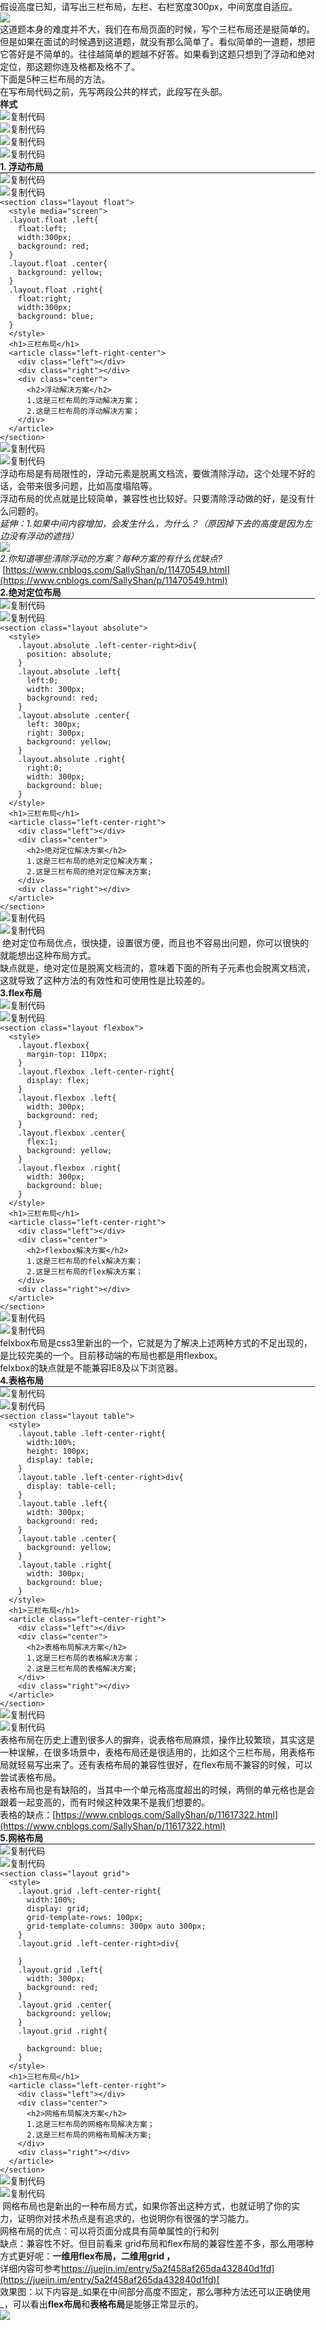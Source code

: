 假设高度已知，请写出三栏布局，左栏、右栏宽度300px，中间宽度自适应。 

![](https://images2017.cnblogs.com/blog/1265396/201711/1265396-20171121092930383-1793770802.png)

这道题本身的难度并不大，我们在布局页面的时候，写个三栏布局还是挺简单的。但是如果在面试的时候遇到这道题，就没有那么简单了。看似简单的一道题，想把它答好是不简单的。往往越简单的题越不好答。如果看到这题只想到了浮动和绝对定位，那这题你连及格都及格不了。

下面是5种三栏布局的方法。   
在写布局代码之前，先写两段公共的样式，此段写在头部。

#### 样式

![复制代码](https://common.cnblogs.com/images/copycode.gif)

![复制代码](https://common.cnblogs.com/images/copycode.gif)

<style media="screen">
      html *{
        padding: 0;
        margin: 0;
      }
      .layout article div{
        min-height: 100px;
      }
</style>

![复制代码](https://common.cnblogs.com/images/copycode.gif)

![复制代码](https://common.cnblogs.com/images/copycode.gif)

#### 1. 浮动布局

___

![复制代码](https://common.cnblogs.com/images/copycode.gif)

![复制代码](https://common.cnblogs.com/images/copycode.gif)

<!--浮动布局  -->
    <section class="layout float">
      <style media="screen">
      .layout.float .left{
        float:left;
        width:300px;
        background: red;
      }
      .layout.float .center{
        background: yellow;
      }
      .layout.float .right{
        float:right;
        width:300px;
        background: blue;
      }
      </style>
      <h1>三栏布局</h1>
      <article class="left-right-center">
        <div class="left"></div>
        <div class="right"></div>
        <div class="center">
          <h2>浮动解决方案</h2>
          1.这是三栏布局的浮动解决方案；
          2.这是三栏布局的浮动解决方案；
        </div>
      </article>
    </section>

![复制代码](https://common.cnblogs.com/images/copycode.gif)

![复制代码](https://common.cnblogs.com/images/copycode.gif)

浮动布局是有局限性的，浮动元素是脱离文档流，要做清除浮动，这个处理不好的话，会带来很多问题，比如高度塌陷等。   
浮动布局的优点就是比较简单，兼容性也比较好。只要清除浮动做的好，是没有什么问题的。   
_延伸：1.如果中间内容增加，会发生什么，为什么？（原因掉下去的高度是因为左边没有浮动的遮挡）_

_![](https://img2018.cnblogs.com/blog/1772636/201910/1772636-20191002135902775-611802919.png)_

_2.你知道哪些清除浮动的方案？每种方案的有什么优缺点?_

 [https://www.cnblogs.com/SallyShan/p/11470549.html](https://www.cnblogs.com/SallyShan/p/11470549.html)

#### 2.绝对定位布局

___

![复制代码](https://common.cnblogs.com/images/copycode.gif)

![复制代码](https://common.cnblogs.com/images/copycode.gif)

<!-- 绝对布局 -->
    <section class="layout absolute">
      <style>
        .layout.absolute .left-center-right>div{
          position: absolute;
        }
        .layout.absolute .left{
          left:0;
          width: 300px;
          background: red;
        }
        .layout.absolute .center{
          left: 300px;
          right: 300px;
          background: yellow;
        }
        .layout.absolute .right{
          right:0;
          width: 300px;
          background: blue;
        }
      </style>
      <h1>三栏布局</h1>
      <article class="left-center-right">
        <div class="left"></div>
        <div class="center">
          <h2>绝对定位解决方案</h2>
          1.这是三栏布局的绝对定位解决方案；
          2.这是三栏布局的绝对定位解决方案;
        </div>
        <div class="right"></div>
      </article>
    </section>

![复制代码](https://common.cnblogs.com/images/copycode.gif)

![复制代码](https://common.cnblogs.com/images/copycode.gif)

 绝对定位布局优点，很快捷，设置很方便，而且也不容易出问题，你可以很快的就能想出这种布局方式。 

缺点就是，绝对定位是脱离文档流的，意味着下面的所有子元素也会脱离文档流，这就导致了这种方法的有效性和可使用性是比较差的。

#### 3.flex布局

![复制代码](https://common.cnblogs.com/images/copycode.gif)

![复制代码](https://common.cnblogs.com/images/copycode.gif)

<!-- flexbox布局 -->
    <section class="layout flexbox">
      <style>
        .layout.flexbox{
          margin-top: 110px;
        }
        .layout.flexbox .left-center-right{
          display: flex;
        }
        .layout.flexbox .left{
          width: 300px;
          background: red;
        }
        .layout.flexbox .center{
          flex:1;
          background: yellow;
        }
        .layout.flexbox .right{
          width: 300px;
          background: blue;
        }
      </style>
      <h1>三栏布局</h1>
      <article class="left-center-right">
        <div class="left"></div>
        <div class="center">
          <h2>flexbox解决方案</h2>
          1.这是三栏布局的felx解决方案；
          2.这是三栏布局的flex解决方案；
        </div>
        <div class="right"></div>
      </article>
    </section>

![复制代码](https://common.cnblogs.com/images/copycode.gif)

![复制代码](https://common.cnblogs.com/images/copycode.gif)

felxbox布局是css3里新出的一个，它就是为了解决上述两种方式的不足出现的，是比较完美的一个。目前移动端的布局也都是用flexbox。   
felxbox的缺点就是不能兼容IE8及以下浏览器。

#### 4.表格布局

___

![复制代码](https://common.cnblogs.com/images/copycode.gif)

![复制代码](https://common.cnblogs.com/images/copycode.gif)

<!-- 表格布局 -->
    <section class="layout table">
      <style>
        .layout.table .left-center-right{
          width:100%;
          height: 100px;
          display: table;
        }
        .layout.table .left-center-right>div{
          display: table-cell;
        }
        .layout.table .left{
          width: 300px;
          background: red;
        }
        .layout.table .center{
          background: yellow;
        }
        .layout.table .right{
          width: 300px;
          background: blue;
        }
      </style>
      <h1>三栏布局</h1>
      <article class="left-center-right">
        <div class="left"></div>
        <div class="center">
          <h2>表格布局解决方案</h2>
          1.这是三栏布局的表格解决方案；
          2.这是三栏布局的表格解决方案;
        </div>
        <div class="right"></div>
      </article>
    </section>

![复制代码](https://common.cnblogs.com/images/copycode.gif)

![复制代码](https://common.cnblogs.com/images/copycode.gif)

表格布局在历史上遭到很多人的摒弃，说表格布局麻烦，操作比较繁琐，其实这是一种误解，在很多场景中，表格布局还是很适用的，比如这个三栏布局，用表格布局就轻易写出来了。还有表格布局的兼容性很好，在flex布局不兼容的时候，可以尝试表格布局。   
表格布局也是有缺陷的，当其中一个单元格高度超出的时候，两侧的单元格也是会跟着一起变高的，而有时候这种效果不是我们想要的。

表格的缺点：[https://www.cnblogs.com/SallyShan/p/11617322.html](https://www.cnblogs.com/SallyShan/p/11617322.html)

#### 5.网格布局

___

![复制代码](https://common.cnblogs.com/images/copycode.gif)

![复制代码](https://common.cnblogs.com/images/copycode.gif)

<!-- 网格布局 -->
    <section class="layout grid">
      <style>
        .layout.grid .left-center-right{
          width:100%;
          display: grid;
          grid-template-rows: 100px;
          grid-template-columns: 300px auto 300px;
        }
        .layout.grid .left-center-right>div{

        }
        .layout.grid .left{
          width: 300px;
          background: red;
        }
        .layout.grid .center{
          background: yellow;
        }
        .layout.grid .right{

          background: blue;
        }
      </style>
      <h1>三栏布局</h1>
      <article class="left-center-right">
        <div class="left"></div>
        <div class="center">
          <h2>网格布局解决方案</h2>
          1.这是三栏布局的网格布局解决方案；
          2.这是三栏布局的网格布局解决方案;
        </div>
        <div class="right"></div>
      </article>
    </section>

![复制代码](https://common.cnblogs.com/images/copycode.gif)

![复制代码](https://common.cnblogs.com/images/copycode.gif)

 网格布局也是新出的一种布局方式，如果你答出这种方式，也就证明了你的实力，证明你对技术热点是有追求的，也说明你有很强的学习能力。

网格布局的优点：可以将页面分成具有简单属性的行和列

缺点：兼容性不好。但目前看来 grid布局和flex布局的兼容性差不多，那么用哪种方式更好呢：**一维用flex布局，二维用grid ，**

详细内容可参考[https://juejin.im/entry/5a2f458af265da432840d1fd](https://juejin.im/entry/5a2f458af265da432840d1fd)[  
](https://juejin.im/entry/5a2f458af265da432840d1fd)

效果图：以下内容是_如果在中间部分高度不固定，那么哪种方法还可以正确使用_，可以看出**flex布局**和**表格布局**是能够正常显示的。

![](https://img2018.cnblogs.com/blog/1772636/201910/1772636-20191002140330833-1683957689.png)